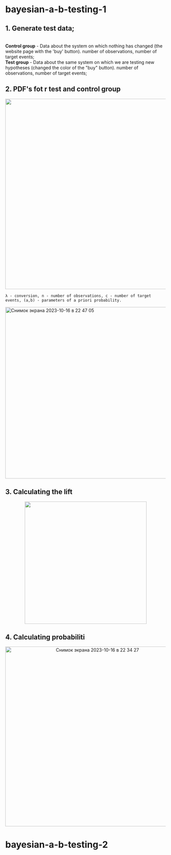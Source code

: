 # bayesian-a-b-testing-1

## 1. Generate test data;
<br>
<b>Control group</b> - Data about the system on which nothing has changed (the website page with the 'buy' button). number of observations, number of target events;
<br>
<b>Test group</b>  - Data about the same system on which we are testing new hypotheses (changed the color of the "buy" button).  number of observations, number of target events;


## 2. PDF's fot r test and control group
<p align="center">
<img width="596" align=center  src="https://github.com/kodinkod/byes_a_b_tests/assets/69761539/418fb799-bcd0-47b4-b1df-7d8b5b34b0a4">
  
    λ - conversion, n - number of observations, c - number of target events, (a,b) - parameters of a priori probability.


<img width="537" alt="Снимок экрана 2023-10-16 в 22 47 05" src="https://github.com/kodinkod/byes_a_b_tests/assets/69761539/18bde7a9-d811-4603-ad46-0146576e53bf"> 
</p>

## 3. Calculating the lift

<p align="center">
<img width="383"  src="https://github.com/kodinkod/byes_a_b_tests/assets/69761539/e3ece01c-7bad-407a-b275-e39647bd4647">
</p>

## 4. Calculating probabiliti
<p align="center">
  
<img width="563" alt="Снимок экрана 2023-10-16 в 22 34 27" src="https://github.com/kodinkod/byes_a_b_tests/assets/69761539/46a72a9e-0494-4e24-8c6d-943d44d092a0">
</p>



# bayesian-a-b-testing-2

